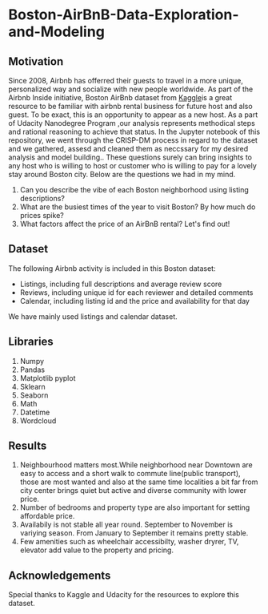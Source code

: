 # Boston-AirBnB-Data-Exploration-and-Modeling
## Motivation
Since 2008, Airbnb has offerred their guests to travel in a more unique, personalized way and socialize with new people worldwide. As part of the Airbnb Inside initiative, Boston AirBnb dataset from [Kaggle](https://www.kaggle.com/airbnb/boston)is a great resource to be familiar with airbnb rental business for future host and also guest. To be exact, this is an opportunity to appear as a new host. As a part of Udacity Nanodegree Program ,our analysis represents methodical steps and rational reasoning to achieve that status. In the Jupyter notebook of this repository, we went through the CRISP-DM process in regard to the dataset and we gathered, assesd and cleaned them as neccssary for my desired analysis and model building.. These questions surely can bring insights to any host who is willing to host or customer who is willing to pay for a lovely stay around Boston city. Below are the questions we had in my mind.

1. Can you describe the vibe of each Boston neighborhood using listing descriptions?
2. What are the busiest times of the year to visit Boston? By how much do prices spike?
3. What factors affect the price of an AirBnB rental? Let's find out!

## Dataset
The following Airbnb activity is included in this Boston dataset:

* Listings, including full descriptions and average review score
* Reviews, including unique id for each reviewer and detailed comments
* Calendar, including listing id and the price and availability for that day

We have mainly used listings and calendar dataset.

## Libraries
1. Numpy
2. Pandas
3. Matplotlib pyplot
4. Sklearn
5. Seaborn
6. Math
7. Datetime
8. Wordcloud

## Results
1. Neighbourhood matters most.While neighborhood near Downtown are easy to access and a short walk to commute line(public transport), those are most wanted and also at the same time localities a bit far from city center brings quiet but active and diverse community with lower price.
2. Number of bedrooms and property type are also important for setting affordable price.
3. Availabily is not stable all year round. September to November is variying season. From January to September it remains pretty stable.
4. Few amenities such as wheelchair accessibilty, washer dryrer, TV, elevator add value to the property and pricing.

## Acknowledgements
Special thanks to Kaggle and Udacity for the resources to explore this dataset.


